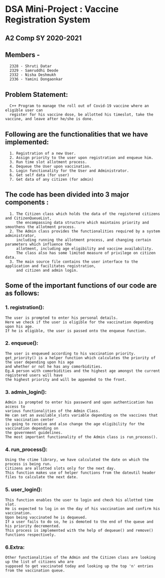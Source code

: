 # DSA Mini-Project : Vaccine Registration System

## A2 Comp SY 2020-2021

## Members -
      2328 - Shruti Datar
      2329 - Samruddhi Deode
      2332 - Nisha Deshmukh
      2336 - Yamini Dongaonkar

## Problem Statement: 
      C++ Program to manage the roll out of Covid-19 vaccine where an eligible user can
      register for his vaccine dose, be allotted his timeslot, take the vaccine, and leave after he/she is done.


## Following are the functionalities that we have implemented:
      1. Registration of a new User.
      2. Assign priority to the user upon registration and enqueue him.
      3. Run time slot allotment process.
      4. Dequeue the User upon vaccination.
      5. Login functionality for the User and Administrator.
      6. Get self data (for user)
      7. Get data of any citizen (for admin)


## The code has been divided into 3 major components :
      1. The Citizen class which holds the data of the registered citizens and CitizenQueueList,
         the encompassing data structure which maintains priority and smoothens the allotment process.
      2. The Admin class provides the functionalities required by a system administrator,
         including running the allotment process, and changing certain parameters which influence the
         allotment, including age eligibility and vaccine availability. 
         The class also has some limited measure of privilege on citizen data.
      3. The main source file contains the user interface to the application and facilitates registration,
         and citizen and admin login. 


## Some of the important functions of our code are as follows:

### 1. registration(): 
    The user is prompted to enter his personal details. 
    Here we check if the user is eligible for the vaccination depending upon his age. 
    If he is eligible, the user is passed onto the enqueue function.


### 2. enqueue(): 
    The user is enqueued according to his vaccination priority. 
    get_priority() is a helper function which calculates the priority of the user depending upon his age
    and whether or not he has any comorbidities.
    Eg.A person with comorbidities and the highest age amongst the current registered users will have
    the highest priority and will be appended to the front.


### 3.  admin_login(): 
    Admin is prompted to enter his password and upon authentication has access to 
    various functionalities of the Admin Class. 
    He can set an available_slots variable depending on the vaccines that the vaccination center 
    is going to receive and also change the age eligibility for the vaccination depending on 
    the government guidelines. 
    The most important functionality of the Admin class is run_process().


### 4. run_process(): 
    Using the ctime library, we have calculated the date on which the process is being run.
    Citizens are allotted slots only for the next day. 
    This function makes use of helper functions from the dateutil header files to calculate the next date.


### 5. user_login(): 
    This function enables the user to login and check his allotted time slot. 
    He is expected to log in on the day of his vaccination and confirm his vaccination. 
    Upon being vaccinated he is dequeued. 
    If a user fails to do so, he is demoted to the end of the queue and his priority decremented. 
    This process is implemented with the help of dequeue() and remove() functions respectively.


### 6.Extra:
    Other functionalities of the Admin and the Citizen class are looking up the list of citizens who are  
    supposed to get vaccinated today and looking up the top 'n' entries from the vaccination queue.
   
   
